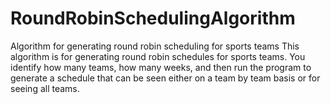 # RoundRobinSchedulingAlgorithm
Algorithm for generating round robin scheduling for sports teams
This algorithm is for generating round robin schedules for sports teams. You identify how many teams, how many weeks, and then run the program to generate a schedule that can be seen either on a team by team basis or for seeing all teams. 
